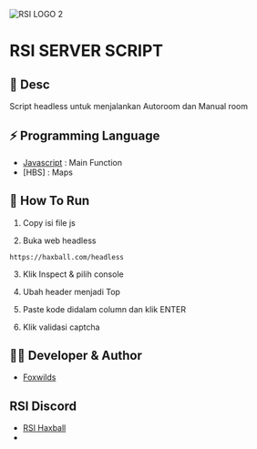 ![RSI LOGO 2](https://github.com/ardypratamaa/privatescript/assets/101851323/b307cb24-ed29-4ec9-acd8-ee2b88ebeb94)

# RSI SERVER SCRIPT

## 💠 Desc
Script headless untuk menjalankan Autoroom dan Manual room

## ⚡ Programming Language

- [Javascript](https://www.javascript.com/) : Main Function
- [HBS] : Maps

## 🚩 How To Run
1. Copy isi file js
   
2. Buka web headless

```
https://haxball.com/headless
```

3. Klik Inspect & pilih console
   
4. Ubah header menjadi Top
   
3. Paste kode didalam column dan klik ENTER
   
5. Klik validasi captcha

## 👨‍💻 Developer & Author

- [Foxwilds](https://discord.gg)

## RSI Discord
- [RSI Haxball](https://discord.gg/pm55tVsQMX)
- 
